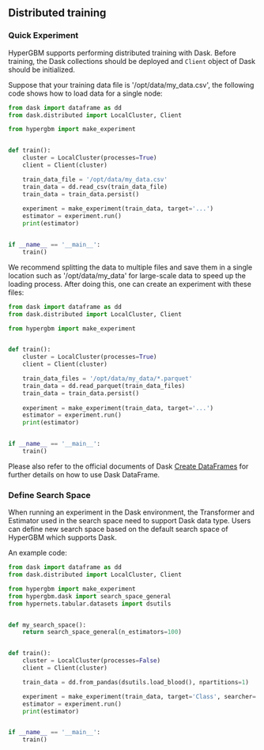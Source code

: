 ## Distributed training

### Quick Experiment

HyperGBM supports performing distributed training with Dask. Before training, the Dask collections should be deployed and `Client` object of Dask should be initialized. 


Suppose that your training data file is '/opt/data/my_data.csv', the following code shows how to load data for a single node:

```python
from dask import dataframe as dd
from dask.distributed import LocalCluster, Client

from hypergbm import make_experiment


def train():
    cluster = LocalCluster(processes=True)
    client = Client(cluster)

    train_data_file = '/opt/data/my_data.csv'
    train_data = dd.read_csv(train_data_file)
    train_data = train_data.persist()
    
    experiment = make_experiment(train_data, target='...')
    estimator = experiment.run()
    print(estimator)


if __name__ == '__main__':
    train()

```



We recommend splitting the data to multiple files and save them in a single location such as '/opt/data/my_data' for large-scale data to speed up the loading process. After doing this, one can create an experiment with these files:

```python
from dask import dataframe as dd
from dask.distributed import LocalCluster, Client

from hypergbm import make_experiment


def train():
    cluster = LocalCluster(processes=True)
    client = Client(cluster)

    train_data_files = '/opt/data/my_data/*.parquet'
    train_data = dd.read_parquet(train_data_files)
    train_data = train_data.persist()
    
    experiment = make_experiment(train_data, target='...')
    estimator = experiment.run()
    print(estimator)


if __name__ == '__main__':
    train()

```



Please also refer to the official documents of Dask [Create DataFrames](https://docs.dask.org/en/latest/dataframe-api.html#create-dataframes) for further details on how to use Dask DataFrame.



### Define Search Space

When running an experiment in the Dask environment, the Transformer and Estimator used in the search space need to support Dask data type. Users can define new search space based on the default search space of HyperGBM which supports Dask. 

An example code:


```python
from dask import dataframe as dd
from dask.distributed import LocalCluster, Client

from hypergbm import make_experiment
from hypergbm.dask import search_space_general
from hypernets.tabular.datasets import dsutils


def my_search_space():
    return search_space_general(n_estimators=100)


def train():
    cluster = LocalCluster(processes=False)
    client = Client(cluster)

    train_data = dd.from_pandas(dsutils.load_blood(), npartitions=1)

    experiment = make_experiment(train_data, target='Class', searcher='mcts', search_space=my_search_space)
    estimator = experiment.run()
    print(estimator)


if __name__ == '__main__':
    train()



```


